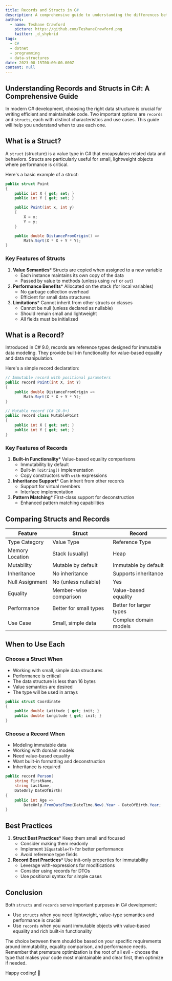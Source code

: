 ```yaml
---
title: Records and Structs in C#
description: A comprehensive guide to understanding the differences between records and structs in C# and when to use each effectively.
authors:
  - name: Teshane Crawford
    picture: https://github.com/TeshaneCrawford.png
    twitter: _d_shybrid
tags:
  - C#
  - dotnet
  - programming
  - data-structures
date: 2023-08-15T00:00:00.000Z
content: null
---
```


## Understanding Records and Structs in C#: A Comprehensive Guide

In modern C# development, choosing the right data structure is crucial for writing efficient and maintainable code. Two important options are `records` and `structs`, each with distinct characteristics and use cases. This guide will help you understand when to use each one.

## What is a Struct?

A `struct` (structure) is a value type in C# that encapsulates related data and behaviors. Structs are particularly useful for small, lightweight objects where performance is critical.

Here's a basic example of a struct:

```csharp [program.cs]
public struct Point
{
    public int X { get; set; }
    public int Y { get; set; }

    public Point(int x, int y)
    {
        X = x;
        Y = y;
    }

    public double DistanceFromOrigin() =>
        Math.Sqrt(X * X + Y * Y);
}
```

### Key Features of Structs

1. **Value Semantics*** Structs are copied when assigned to a new variable
   * Each instance maintains its own copy of the data
   * Passed by value to methods (unless using `ref` or `out`)
2. **Performance Benefits*** Allocated on the stack (for local variables)
   * No garbage collection overhead
   * Efficient for small data structures
3. **Limitations*** Cannot inherit from other structs or classes
   * Cannot be null (unless declared as nullable)
   * Should remain small and lightweight
   * All fields must be initialized

## What is a Record?

Introduced in C# 9.0, records are reference types designed for immutable data modeling. They provide built-in functionality for value-based equality and data manipulation.

Here's a simple record declaration:

```csharp [program.cs]
// Immutable record with positional parameters
public record Point(int X, int Y)
{
    public double DistanceFromOrigin =>
        Math.Sqrt(X * X + Y * Y);
}

// Mutable record (C# 10.0+)
public record class MutablePoint
{
    public int X { get; set; }
    public int Y { get; set; }
}
```

### Key Features of Records

1. **Built-in Functionality*** Value-based equality comparisons
   * Immutability by default
   * Built-in `ToString()` implementation
   * Copy constructors with `with` expressions
2. **Inheritance Support*** Can inherit from other records
   * Support for virtual members
   * Interface implementation
3. **Pattern Matching*** First-class support for deconstruction
   * Enhanced pattern matching capabilities

## Comparing Structs and Records

| Feature         | Struct                 | Record                  |
| --------------- | ---------------------- | ----------------------- |
| Type Category   | Value Type             | Reference Type          |
| Memory Location | Stack (usually)        | Heap                    |
| Mutability      | Mutable by default     | Immutable by default    |
| Inheritance     | No inheritance         | Supports inheritance    |
| Null Assignment | No (unless nullable)   | Yes                     |
| Equality        | Member-wise comparison | Value-based equality    |
| Performance     | Better for small types | Better for larger types |
| Use Case        | Small, simple data     | Complex domain models   |

## When to Use Each

### Choose a Struct When

- Working with small, simple data structures
- Performance is critical
- The data structure is less than 16 bytes
- Value semantics are desired
- The type will be used in arrays

```csharp [program.cs]
public struct Coordinate
{
    public double Latitude { get; init; }
    public double Longitude { get; init; }
}
```

### Choose a Record When

- Modeling immutable data
- Working with domain models
- Need value-based equality
- Want built-in formatting and deconstruction
- Inheritance is required

```csharp [program.cs]
public record Person(
    string FirstName,
    string LastName,
    DateOnly DateOfBirth)
{
    public int Age =>
        DateOnly.FromDateTime(DateTime.Now).Year - DateOfBirth.Year;
}
```

## Best Practices

1. **Struct Best Practices*** Keep them small and focused
   * Consider making them readonly
   * Implement `IEquatable<T>` for better performance
   * Avoid reference type fields
2. **Record Best Practices*** Use init-only properties for immutability
   * Leverage with-expressions for modifications
   * Consider using records for DTOs
   * Use positional syntax for simple cases

## Conclusion

Both `structs` and `records` serve important purposes in C# development:

- Use `structs` when you need lightweight, value-type semantics and performance is crucial
- Use `records` when you want immutable objects with value-based equality and rich built-in functionality

The choice between them should be based on your specific requirements around immutability, equality comparison, and performance needs. Remember that premature optimization is the root of all evil - choose the type that makes your code most maintainable and clear first, then optimize if needed.

Happy coding! 🚀
